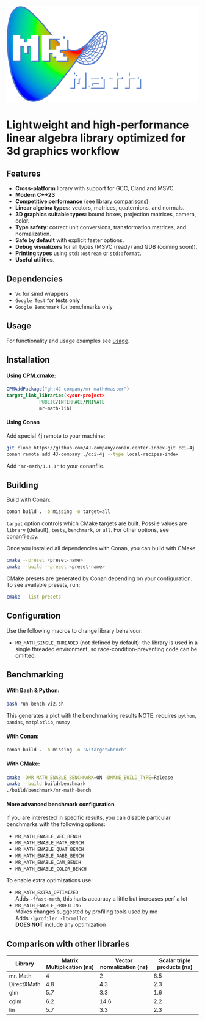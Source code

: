 ![mr. Math](./mr-math-logo.png) 
# Lightweight and high-performance linear algebra library optimized for 3d graphics workflow

## Features
- **Cross-platform** library with support for GCC, Cland and MSVC.
- **Modern C++23**
- **Competitive performance** (see [library comparisons](README.md#comparison-with-other-libraries)).
- **Linear algebra types:** vectors, matrices, quaternions, and normals.
- **3D graphics suitable types:** bound boxes, projection matrices, camera, color.
- **Type safety**: correct unit conversions, transformation matrices, and normalization.
- **Safe by default** with explicit faster options.
- **Debug visualizers** for all types (MSVC (ready) and GDB (coming soon)).
- **Printing types** using `std::ostream` or `std::format`.
- **Useful utilities**.


## Dependencies
- `Vc`               for simd wrappers
- `Google Test`      for tests only
- `Google Benchmark` for benchmarks only


## Usage
For functionality and usage examples see [usage](USAGE.md).

## Installation
#### Using [CPM.cmake](https://github.com/cpm-cmake/CPM.cmake):
```cmake
CPMAddPackage("gh:4J-company/mr-math#master")
target_link_libraries(<your-project>
            PUBLIC/INTERFACE/PRIVATE
            mr-math-lib)
```

#### Using Conan
Add special 4j remote to your machine:
```sh
git clone https://github.com/4J-company/conan-center-index.git cci-4j
conan remote add 4J-company ./cci-4j --type local-recipes-index
```

Add `"mr-math/1.1.1"` to your conanfile.


## Building
Build with Conan:
```bash
conan build . -b missing -o target=all
```
`target` option controls which CMake targets are built. Possile values are `library` (default), `tests`, `benchmark`, or `all`.
For other options, see [conanfile.py](conanfile.py).

Once you installed all dependencies with Conan, you can build with CMake:
```bash
cmake --preset <preset-name>
cmake --build --preset <preset-name>
```
CMake presets are generated by Conan depending on your configuration. To see available presets, run:
```bash
cmake --list-presets
```

## Configuration

Use the following macros to change library behaivour:
 - `MR_MATH_SINGLE_THREADED` (not defined by default): the library is used in a single threaded environment, so race-condition-preventing code can be omitted.

## Benchmarking
#### With Bash & Python:
```bash
bash run-bench-viz.sh
```
This generates a plot with the benchmarking results
NOTE: requires `python`, `pandas`, `matplotlib`, `numpy`

#### With Conan:
```bash
conan build . -b missing -o '&:target=bench'
```

#### With CMake:
```bash
cmake -DMR_MATH_ENABLE_BENCHMARK=ON -DMAKE_BUILD_TYPE=Release
cmake --build build/benchmark
./build/benchmark/mr-math-bench
```

#### More advanced benchmark configuration
If you are interested in specific results, you can disable particular benchmarks with the following options:
- `MR_MATH_ENABLE_VEC_BENCH`
- `MR_MATH_ENABLE_MATR_BENCH`
- `MR_MATH_ENABLE_QUAT_BENCH`
- `MR_MATH_ENABLE_AABB_BENCH`
- `MR_MATH_ENABLE_CAM_BENCH`
- `MR_MATH_ENABLE_COLOR_BENCH`

To enable extra optimizations use:
- `MR_MATH_EXTRA_OPTIMIZED` \
    Adds `-ffast-math`, this hurts accuracy a little but increases perf a lot
- `MR_MATH_ENABLE_PROFILING` \
    Makes changes suggested by profiling tools used by me \
    Adds `-lprofiler -ltcmalloc` \
    **DOES NOT** include any optimization

## Comparison with other libraries
| Library      | Matrix Multiplication (ns) | Vector normalization (ns) | Scalar triple products (ns) |
|--------------|----------------------------|---------------------------|-----------------------------|
| mr. Math     |              4             |             2             |            6.5              |
| DirectXMath  |            4.8             |           4.3             |            2.3              |
| glm          |            5.7             |           3.3             |            1.6              |
| cglm         |            6.2             |          14.6             |            2.2              |
| lin          |            5.7             |           3.3             |            2.3              |
